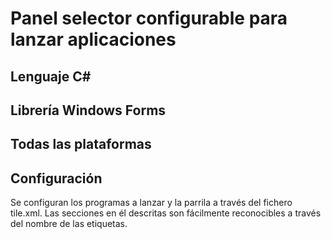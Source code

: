 # Panel selector configurable para lanzar aplicaciones
## Lenguaje C#
## Librería Windows Forms
## Todas las plataformas
## Configuración
Se configuran los programas a lanzar y la parrila a través del fichero tile.xml. Las secciones en él descritas son fácilmente reconocibles a través del nombre de las etiquetas.
